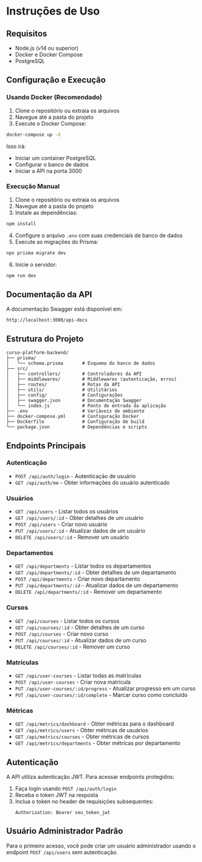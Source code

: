 # Instruções de Uso

## Requisitos
- Node.js (v14 ou superior)
- Docker e Docker Compose
- PostgreSQL

## Configuração e Execução

### Usando Docker (Recomendado)

1. Clone o repositório ou extraia os arquivos
2. Navegue até a pasta do projeto
3. Execute o Docker Compose:

```bash
docker-compose up -d
```

Isso irá:
- Iniciar um container PostgreSQL
- Configurar o banco de dados
- Iniciar a API na porta 3000

### Execução Manual

1. Clone o repositório ou extraia os arquivos
2. Navegue até a pasta do projeto
3. Instale as dependências:

```bash
npm install
```

4. Configure o arquivo `.env` com suas credenciais de banco de dados
5. Execute as migrações do Prisma:

```bash
npx prisma migrate dev
```

6. Inicie o servidor:

```bash
npm run dev
```

## Documentação da API

A documentação Swagger está disponível em:

```
http://localhost:3000/api-docs
```

## Estrutura do Projeto

```
curso-platform-backend/
├── prisma/
│   └── schema.prisma       # Esquema do banco de dados
├── src/
│   ├── controllers/        # Controladores da API
│   ├── middlewares/        # Middlewares (autenticação, erros)
│   ├── routes/             # Rotas da API
│   ├── utils/              # Utilitários
│   ├── config/             # Configurações
│   ├── swagger.json        # Documentação Swagger
│   └── index.js            # Ponto de entrada da aplicação
├── .env                    # Variáveis de ambiente
├── docker-compose.yml      # Configuração Docker
├── Dockerfile              # Configuração de build
└── package.json            # Dependências e scripts
```

## Endpoints Principais

### Autenticação
- `POST /api/auth/login` - Autenticação de usuário
- `GET /api/auth/me` - Obter informações do usuário autenticado

### Usuários
- `GET /api/users` - Listar todos os usuários
- `GET /api/users/:id` - Obter detalhes de um usuário
- `POST /api/users` - Criar novo usuário
- `PUT /api/users/:id` - Atualizar dados de um usuário
- `DELETE /api/users/:id` - Remover um usuário

### Departamentos
- `GET /api/departments` - Listar todos os departamentos
- `GET /api/departments/:id` - Obter detalhes de um departamento
- `POST /api/departments` - Criar novo departamento
- `PUT /api/departments/:id` - Atualizar dados de um departamento
- `DELETE /api/departments/:id` - Remover um departamento

### Cursos
- `GET /api/courses` - Listar todos os cursos
- `GET /api/courses/:id` - Obter detalhes de um curso
- `POST /api/courses` - Criar novo curso
- `PUT /api/courses/:id` - Atualizar dados de um curso
- `DELETE /api/courses/:id` - Remover um curso

### Matrículas
- `GET /api/user-courses` - Listar todas as matrículas
- `POST /api/user-courses` - Criar nova matrícula
- `PUT /api/user-courses/:id/progress` - Atualizar progresso em um curso
- `PUT /api/user-courses/:id/complete` - Marcar curso como concluído

### Métricas
- `GET /api/metrics/dashboard` - Obter métricas para o dashboard
- `GET /api/metrics/users` - Obter métricas de usuários
- `GET /api/metrics/courses` - Obter métricas de cursos
- `GET /api/metrics/departments` - Obter métricas por departamento

## Autenticação

A API utiliza autenticação JWT. Para acessar endpoints protegidos:

1. Faça login usando `POST /api/auth/login`
2. Receba o token JWT na resposta
3. Inclua o token no header de requisições subsequentes:
   ```
   Authorization: Bearer seu_token_jwt
   ```

## Usuário Administrador Padrão

Para o primeiro acesso, você pode criar um usuário administrador usando o endpoint `POST /api/users` sem autenticação.
